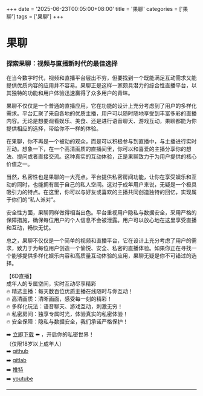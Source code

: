 +++
date = '2025-06-23T00:05:00+08:00'
title = '果聊'
categories = ['果聊']
tags = ['果聊']
+++

# 果聊

### 探索果聊：视频与直播新时代的最佳选择

在当今数字时代，视频和直播平台层出不穷，但要找到一个既能满足互动需求又能提供优质内容的应用并不容易。果聊正是这样一家颇具潜力的综合性直播平台，以其独特的功能和用户体验迅速赢得了众多用户的青睐。

果聊不仅仅是一个普通的直播应用，它在功能的设计上充分考虑到了用户的多样化需求。平台汇聚了来自各地的优质主播，用户可以随时随地享受到丰富多彩的直播内容。无论是想要观看娱乐、美食、还是进行语音聊天、游戏互动，果聊都能为你提供相应的选择，带给你不一样的体验。

在果聊，你不再是一个被动的观众，而是可以积极参与到直播中，与主播进行实时互动。想象一下，在一个高清画质的直播间里，你可以和喜爱的主播分享你的想法、提问或者直接交流。这种真实的互动体验，正是果聊致力于为用户提供的核心价值之一。

当然，私密性也是果聊的一大亮点。平台提供私密房间功能，让你在享受娱乐和互动的同时，也能拥有属于自己的私人空间。这对于成年用户来说，无疑是一个极具吸引力的特点。在这里，你可以与好友或喜欢的主播共同创造独特的回忆，实现属于你们的“私人派对”。

安全性方面，果聊同样做得相当出色。平台重视用户隐私与数据安全，采用严格的保障措施，确保每位用户的个人信息不会被泄露。用户可以放心地在这里享受直播和互动，畅快无忧。

总之，果聊不仅仅是一个简单的视频和直播平台，它在设计上充分考虑了用户的需求，致力于为每位用户创造一个愉悦、安全、私密的直播体验。如果你正在寻找一个能够提供多样化娱乐内容和高质量互动体验的应用，果聊无疑是你不可错过的选择。

【6D直播】  
成年人的专属空间，实时互动尽享精彩  
🔥 精选主播：每天数百位优质主播在线随时与你互动！  
🔥 高清画质：清晰画面，感受每一刻的精彩！  
🔥 多样化玩法：语音聊天、游戏互动，刺激无穷！  
🔥 私密房间：独享专属时光，体验真实的私密体验！  
🔥 安全保障：隐私与数据安全，我们承诺严格保护！  

➡️ [立即下载](https://down123.s3.ap-east-1.amazonaws.com/down/down.html?channelCode=blog) ⬅️ ，开启你的私密世界！  
（仅限18岁以上成年人）  
➡️ [github](https://aldult-live.github.io/)  
➡️ [gitlab](https://seo-09598d.gitlab.io/)  
➡️ [推特](https://x.com/wegame33)  
➡️ [youtube](https://www.youtube.com/@6Dlive)  

---
